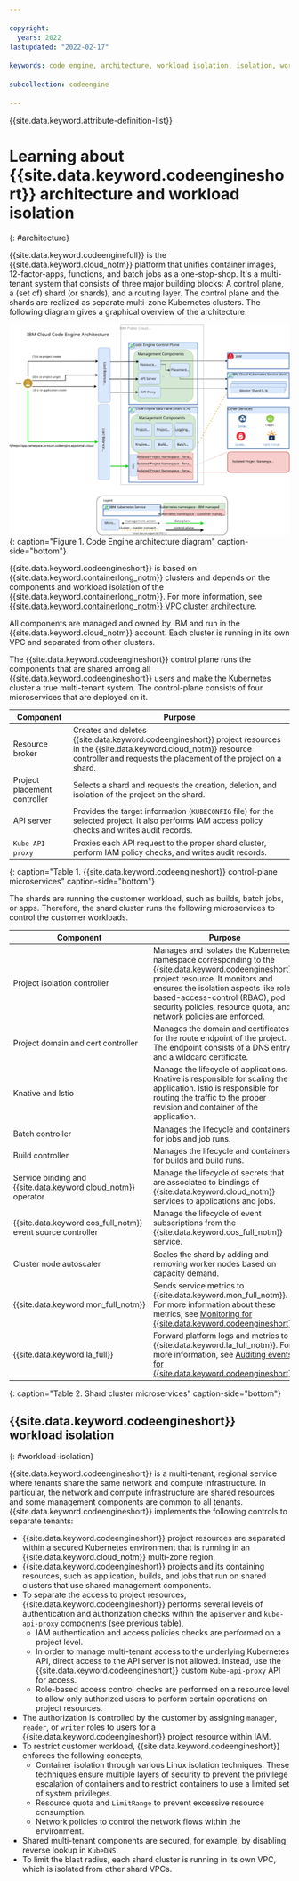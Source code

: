```yaml
---

copyright:
  years: 2022
lastupdated: "2022-02-17"

keywords: code engine, architecture, workload isolation, isolation, workload

subcollection: codeengine

---
```


{{site.data.keyword.attribute-definition-list}}

# Learning about {{site.data.keyword.codeengineshort}} architecture and workload isolation 
{: #architecture}

{{site.data.keyword.codeenginefull}} is the {{site.data.keyword.cloud_notm}} platform that unifies container images, 12-factor-apps, functions, and batch jobs as a one-stop-shop. It's a multi-tenant system that consists of three major building blocks: A control plane, a (set of) shard (or shards), and a routing layer. The control plane and the shards are realized as separate multi-zone Kubernetes clusters. The following diagram gives a graphical overview of the architecture.

![Code Engine architecture diagram](images/codeengine-architecture.svg "Code Engine architecture diagram"){: caption="Figure 1. Code Engine architecture diagram" caption-side="bottom"}

{{site.data.keyword.codeengineshort}} is based on {{site.data.keyword.containerlong_notm}} clusters and depends on the components and workload isolation of the {{site.data.keyword.containerlong_notm}}. For more information, see [{{site.data.keyword.containerlong_notm}} VPC cluster architecture](/docs/containers?topic=containers-service-arch#architecture_vpc).

All components are managed and owned by IBM and run in the {{site.data.keyword.cloud_notm}} account. Each cluster is running in its own VPC and separated from other clusters.

The {{site.data.keyword.codeengineshort}} control plane runs the components that are shared among all {{site.data.keyword.codeengineshort}} users and make the Kubernetes cluster a true multi-tenant system. The control-plane consists of four microservices that are deployed on it.

| Component | Purpose |
| ---- | ------------------- |
| Resource broker |    Creates and deletes {{site.data.keyword.codeengineshort}} project resources in the {{site.data.keyword.cloud_notm}} resource controller and requests the placement of the project on a shard. |
| Project placement controller | Selects a shard and requests the creation, deletion, and isolation of the project on the shard. |
| API server |    Provides the target information (`KUBECONFIG` file) for the selected project. It also performs IAM access policy checks and writes audit records. |
| `Kube API proxy` | Proxies each API request to the proper shard cluster, perform IAM policy checks, and writes audit records. |
{: caption="Table 1. {{site.data.keyword.codeengineshort}} control-plane microservices" caption-side="bottom"}

The shards are running the customer workload, such as builds, batch jobs, or apps. Therefore, the shard cluster runs the following microservices to control the customer workloads.

| Component | Purpose |
| ---- | ------------------- |
| Project isolation controller | Manages and isolates the Kubernetes namespace corresponding to the {{site.data.keyword.codeengineshort}} project resource. It monitors and ensures the isolation aspects like role-based-access-control (RBAC), pod security policies, resource quota, and network policies are enforced.  |
| Project domain and cert controller |  Manages the domain and certificates for the route endpoint of the project. The endpoint consists of a DNS entry and a wildcard certificate. |
| Knative and Istio |  Manage the lifecycle of applications. Knative is responsible for scaling the application. Istio is responsible for routing the traffic to the proper revision and container of the application. |
| Batch controller | Manages the lifecycle and containers for jobs and job runs.  |
| Build controller |  Manages the lifecycle and containers for builds and build runs. |
| Service binding and {{site.data.keyword.cloud_notm}} operator | Manage the lifecycle of secrets that are associated to bindings of {{site.data.keyword.cloud_notm}} services to applications and jobs. |
| {{site.data.keyword.cos_full_notm}} event source controller | Manage the lifecycle of event subscriptions from the {{site.data.keyword.cos_full_notm}} service. |
| Cluster node autoscaler | Scales the shard by adding and removing worker nodes based on capacity demand.  |
| {{site.data.keyword.mon_full_notm}} | Sends service metrics to {{site.data.keyword.mon_full_notm}}. For more information about these metrics, see [Monitoring for {{site.data.keyword.codeengineshort}}](/docs/codeengine?topic=codeengine-monitor).|
| {{site.data.keyword.la_full}} | Forward platform logs and metrics to {{site.data.keyword.la_full_notm}}. For more information, see [Auditing events for {{site.data.keyword.codeengineshort}}](/docs/codeengine?topic=codeengine-at_events). |
{: caption="Table 2. Shard cluster microservices" caption-side="bottom"}

## {{site.data.keyword.codeengineshort}} workload isolation
{: #workload-isolation}

{{site.data.keyword.codeengineshort}} is a multi-tenant, regional service where tenants share the same network and compute infrastructure. In particular, the network and compute infrastructure are shared resources and some management components are common to all tenants. {{site.data.keyword.codeengineshort}} implements the following controls to separate tenants: 

- {{site.data.keyword.codeengineshort}} project resources are separated within a secured Kubernetes environment that is running in an {{site.data.keyword.cloud_notm}} multi-zone region.
- {{site.data.keyword.codeengineshort}} projects and its containing resources, such as application, builds, and jobs that run on shared clusters that use shared management components.
- To separate the access to project resources, {{site.data.keyword.codeengineshort}} performs several levels of authentication and authorization checks within the `apiserver` and `kube-api-proxy` components (see previous table),
    - IAM authentication and access policies checks are performed on a project level.
    - In order to manage multi-tenant access to the underlying Kubernetes API, direct access to the API server is not allowed. Instead, use the {{site.data.keyword.codeengineshort}} custom `Kube-api-proxy` API for access.
    - Role-based access control checks are performed on a resource level to allow only authorized users to perform certain operations on project resources. 
- The authorization is controlled by the customer by assigning `manager`, `reader`, or `writer` roles to users for a {{site.data.keyword.codeengineshort}} project resource within IAM.
- To restrict customer workload, {{site.data.keyword.codeengineshort}} enforces the following concepts,
    - Container isolation through various Linux isolation techniques. These techniques ensure multiple layers of security to prevent the privilege escalation of containers and to restrict containers to use a limited set of system privileges.
    - Resource quota and `LimitRange` to prevent excessive resource consumption.
    - Network policies to control the network flows within the environment.  
- Shared multi-tenant components are secured, for example, by disabling reverse lookup in `KubeDNS`.
- To limit the blast radius, each shard cluster is running in its own VPC, which is isolated from other shard VPCs.


